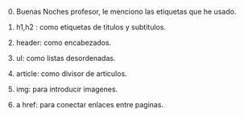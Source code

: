 0. Buenas Noches profesor, le menciono las etiquetas que he usado.

1. h1,h2 : como etiquetas de titulos y subtitulos.
2. header: como encabezados.
3. ul: como listas desordenadas.
4. article: como divisor de articulos.
5. img: para introducir imagenes.
6. a href: para conectar enlaces entre paginas.
